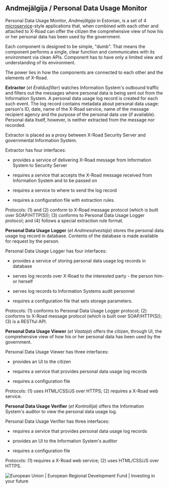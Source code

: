 ## Andmejälgija / Personal Data Usage Monitor

Personal Data Usage Monitor, *Andmejälgija* in Estonian, is a set of 4 [microservice](https://en.wikipedia.org/wiki/Microservices)-style  applications that, when combined with each other and attached to X-Road can offer the citizen the comprehensive view of how his or her personal data has been used by the government.

Each component is designed to be simple, "dumb". That means the component performs a single, clear function and communicates with its environment via clean APIs. Component has to have only a limited view and understanding of its environment. 

The power lies in how the components are connected to each other and the elements of X-Road.

**Extractor** (*et* *Eraldusfilter*) watches Information System's outbound traffic and filters out the messages where personal data is being sent out from the Information System. A personal data usage log record is created for each such event. The log record contains metadata about personal data usage: person's ID, date, name of the X-Road service, name of the message recipient agency and the purpose of the personal data use (if available). Personal data itself, however, is neither extracted from the message nor recorded. 

Extractor is placed as a proxy between X-Road Security Server and governmental Information System.  

Extractor has four interfaces:

- provides a service of delivering X-Road message from Information System to Security Server

- requires a service that accepts the X-Road message received from Information System and to be passed on

- requires a service to where to send the log record

- requires a configuration file with extraction rules.

Protocols: (1) and (2) conform to X-Road message protocol (which is built over SOAP/HTTP(S)); (3) conforms to Personal Data Usage Logger protocol; and (4) follows a special extraction rule format.

**Personal Data Usage Logger** (*et* *Andmesalvestaja*) stores the personal data usage log record in database. Contents of the database is made available for request by the person.  

Personal Data Usage Logger has four interfaces:

- provides a service of storing personal data usage log records in database

- serves log records over X-Road to the interested party - the person him- or herself 

- serves log records to Information Systems audit personnel

- requires a configuration file that sets storage parameters.

Protocols: (1) conforms to Personal Data Usage Logger protocol; (2) conforms to X-Road message protocol (which is built over SOAP/HTTP(S)); (3) is a RESTful API.

**Personal Data Usage Viewer** (*et* *Vaataja*) offers the citizen, through UI, the comprehensive view of how his or her personal data has been used by the government.  

Personal Data Usage Viewer has three interfaces:

- provides an UI to the citizen

- requires a service that provides personal data usage log records 

- requires a configuration file

Protocols: (1) uses HTML/CSS/JS over HTTPS; (2) requires a X-Road web service.

**Personal Data Usage Verifier** (*et* *Kontrollija*) offers the Information System's auditor to view the personal data usage log.  

Personal Data Usage Verifier has three interfaces:

- requires a service that provides personal data usage log records 

- provides an UI to the Information System's auditor

- requires a configuration file

Protocols: (1) requires a X-Road web service; (2) uses HTML/CSS/JS over HTTPS.

![](../doc/img/EU_Regional_Development_Fund_horizontal.jpg "European Union | European Regional Development Fund | Investing in your future")
